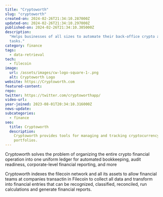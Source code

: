 ```yaml
---
title: "Cryptoworth"
slug: "cryptoworth"
created-on: 2024-02-26T21:34:10.287000Z
updated-on: 2024-02-26T21:34:10.297000Z
published-on: 2024-02-26T21:34:10.305000Z
description:
  "Helps businesses of all sizes to automate their back-office crypto accounting
  tasks."
category: finance
tags:
  - data-retrieval
tech:
  - filecoin
image:
  url: /assets/images/cw-logo-square-1-.png
  alt: Cryptoworth Logo
website: https://Cryptoworth.com
featured-content:
repo:
twitter: https://twitter.com/cryptoworthapp/
video-url:
year-joined: 2023-08-01T20:34:10.316000Z
news-update:
subcategories:
  - finance
seo:
  title: Cryptoworth
  description:
    Cryptoworth provides tools for managing and tracking cryptocurrency
    portfolios.
---
```


Cryptoworth solves the problem of organizing the entire crypto financial operation into one uniform ledger for automated bookkeeping, audit readiness, corporate-level financial reporting, and more

Cryptoworth indexes the filecoin network and all its assets to allow financial teams at companies transactin in Filecoin to collect all data and transform into financial entries that can be recognized, classified, reconciled, run calculations and generate financial reports.

